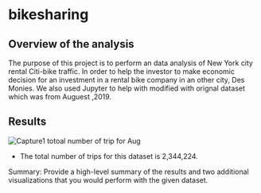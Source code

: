 # bikesharing

## Overview of the analysis
The purpose of this project is to perform an data analysis of New York city rental Citi-bike traffic. In order to help the investor to make economic decision for an investment in a rental bike company in an other city, Des Monies. We also used Jupyter to help with modified with orignal dataset which was from Auguest ,2019.

## Results
![Capture1 totoal number of trip for Aug](https://user-images.githubusercontent.com/92561493/152722662-6f0737ec-587d-4584-a4fb-ee7ae52d4378.PNG)

- The total number of trips for this dataset is 2,344,224.

Summary: Provide a high-level summary of the results and two additional visualizations that you would perform with the given dataset.
